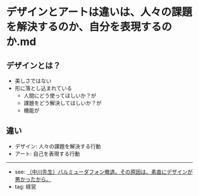 # デザインとアートは違いは、人々の課題を解決するのか、自分を表現するのか.md

## デザインとは？
- 美しさではない
- 形に落とし込まれている
  - 人間にどう使ってほしいか？が
  - 課題をどう解決してほしいか？が
  - 機能が

## 違い
- デザイン: 人々の課題を解決する行動
- アート: 自己を表現する行動


---
- see: [（中川先生）バルミューダフォン撤退。その原因は、素直にデザインが悪かったから。](https://www.youtube.com/watch?v=RvHXPUOdvI4)
- tag: 経営



